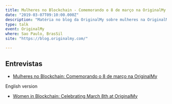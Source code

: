 ```yaml
---
title: Mulheres no Blockchain - Comemorando o 8 de março na OriginalMy
date: "2019-03-07T09:10:00.000Z"
description: "Matéria no blog da OriginalMy sobre mulheres na OriginalMy, Sao Paulo, Brasil"
type: talk
event: OriginalMy
where: Sao Paulo, BrasSil
site: "https://blog.originalmy.com/"

---
```


## Entrevistas

- <a href="https://blog.originalmy.com/mulheres-no-blockchain/" target="_blank">Mulheres no Blockchain: Comemorando o 8 de março na OriginalMy</a>

English version
- <a href="https://originalmy.com/blog/1419/women-in-blockchain&hss_channel=tw-3396613005/" target="_blank">Women in Blockchain: Celebrating March 8th at OriginalMy</a>
